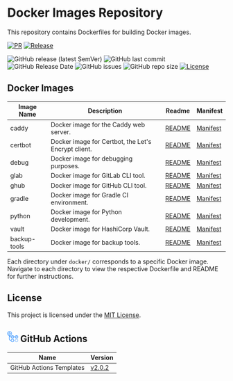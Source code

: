 # Docker Images Repository
This repository contains Dockerfiles for building Docker images.

[![PR](https://github.com/obervinov/images/actions/workflows/pr.yaml/badge.svg?branch=main&event=pull_request)](https://github.com/obervinov/images/actions/workflows/pr.yaml)
[![Release](https://github.com/obervinov/images/actions/workflows/release.yaml/badge.svg)](https://github.com/obervinov/images/actions/workflows/release.yaml)

![GitHub release (latest SemVer)](https://img.shields.io/github/v/release/obervinov/images?style=for-the-badge)
![GitHub last commit](https://img.shields.io/github/last-commit/obervinov/images?style=for-the-badge)
![GitHub Release Date](https://img.shields.io/github/release-date/obervinov/images?style=for-the-badge)
![GitHub issues](https://img.shields.io/github/issues/obervinov/images?style=for-the-badge)
![GitHub repo size](https://img.shields.io/github/repo-size/obervinov/images?style=for-the-badge)
[![License](https://img.shields.io/badge/license-MIT-green.svg?style=for-the-badge)](https://opensource.org/licenses/MIT)

## Docker Images

| Image Name    | Description                                         | Readme                                  | Manifest                                   |
|---------------|-----------------------------------------------------|-----------------------------------------|--------------------------------------------|
| caddy         | Docker image for the Caddy web server.              | [README](docker/caddy/README.md)        | [Manifest](docker/caddy/Dockerfile)        |
| certbot       | Docker image for Certbot, the Let's Encrypt client. | [README](docker/certbot/README.md)      | [Manifest](docker/certbot/Dockerfile)      |
| debug         | Docker image for debugging purposes.                | [README](docker/debug/README.md)        | [Manifest](docker/debug/Dockerfile)        |
| glab          | Docker image for GitLab CLI tool.                   | [README](docker/glab/README.md)         | [Manifest](docker/glab/Dockerfile)         |
| ghub          | Docker image for GitHub CLI tool.                   | [README](docker/ghub/README.md)         | [Manifest](docker/ghub/Dockerfile)         |
| gradle        | Docker image for Gradle CI environment.             | [README](docker/gradle/README.md)       | [Manifest](docker/gradle/Dockerfile)       |
| python        | Docker image for Python development.                | [README](docker/python/README.md)       | [Manifest](docker/python/Dockerfile)       |
| vault         | Docker image for HashiCorp Vault.                   | [README](docker/vault/README.md)        | [Manifest](docker/vault/Dockerfile)        |
| backup-tools  | Docker image for backup tools.                      | [README](docker/backup-tools/README.md) | [Manifest](docker/backup-tools/Dockerfile) |

Each directory under `docker/` corresponds to a specific Docker image. Navigate to each directory to view the respective Dockerfile and README for further instructions.

## License

This project is licensed under the [MIT License](LICENSE).

## <img src="https://github.com/obervinov/_templates/blob/v1.0.5/icons/github-actions.png" width="25" title="github-actions"> GitHub Actions
| Name  | Version |
| ------------------------ | ----------- |
| GitHub Actions Templates | [v2.0.2](https://github.com/obervinov/_templates/tree/v2.0.2) |